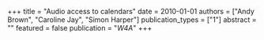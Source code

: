 +++
title = "Audio access to calendars"
date = 2010-01-01
authors = ["Andy Brown", "Caroline Jay", "Simon Harper"]
publication_types = ["1"]
abstract = ""
featured = false
publication = "*W4A*"
+++

